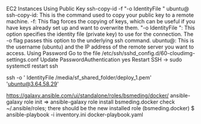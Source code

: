 
EC2 Instances
Using Public Key
ssh-copy-id -f "-o IdentityFile <PATH TO PEM FILE>" ubuntu@<INSTANCE-PUBLIC-IP>
ssh-copy-id: This is the command used to copy your public key to a remote machine.
-f: This flag forces the copying of keys, which can be useful if you have keys already set up and want to overwrite them.
"-o IdentityFile ": This option specifies the identity file (private key) to use for the connection. The -o flag passes this option to the underlying ssh command.
ubuntu@: This is the username (ubuntu) and the IP address of the remote server you want to access.
Using Password
Go to the file /etc/ssh/sshd_config.d/60-cloudimg-settings.conf
Update PasswordAuthentication yes
Restart SSH -> sudo systemctl restart ssh


ssh -o ' IdentityFile /media/sf_shared_folder/deploy_1.pem' 'ubuntu@3.64.58.29'


https://galaxy.ansible.com/ui/standalone/roles/bsmeding/docker/
ansible-galaxy role init <name> => ansible-galaxy role install bsmeding.docker
check ~/.ansible/roles; there should be the new installed role (bsmeding.docker)
$ ansible-playbook -i inventory.ini docker-playbook.yaml
